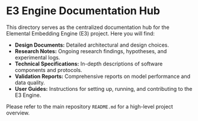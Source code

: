 # E3 Engine Documentation Hub

This directory serves as the centralized documentation hub for the Elemental Embedding Engine (E3) project. Here you will find:

* **Design Documents:** Detailed architectural and design choices.
* **Research Notes:** Ongoing research findings, hypotheses, and experimental logs.
* **Technical Specifications:** In-depth descriptions of software components and protocols.
* **Validation Reports:** Comprehensive reports on model performance and data quality.
* **User Guides:** Instructions for setting up, running, and contributing to the E3 Engine.

Please refer to the main repository `README.md` for a high-level project overview.
